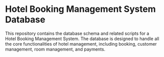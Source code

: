 # Hotel Booking Management System Database
This repository contains the database schema and related scripts for a Hotel Booking Management System. The database is designed to handle all the core functionalities of hotel management, including booking, customer management, room management, and payments. 

